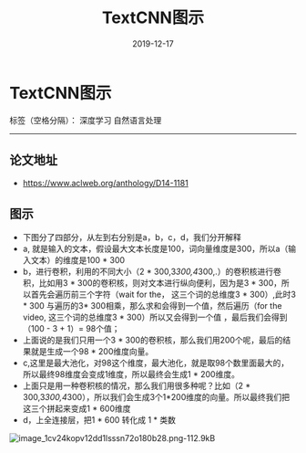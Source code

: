 ﻿---
title: TextCNN图示
date: 2019-12-17
categories: 算法 #文章分類目錄 可以省略
tags: #文章標籤 可以省略
     - 自然语言处理
     - 文本分类
description: #你對本頁的描述 可以省略
---


# TextCNN图示

标签（空格分隔）： 深度学习 自然语言处理

---

## 论文地址

- https://www.aclweb.org/anthology/D14-1181

## 图示

- 下图分了四部分，从左到右分别是a，b，c，d，我们分开解释
- a, 就是输入的文本，假设最大文本长度是100，词向量维度是300，所以a（输入文本）的维度是100 * 300
- b，进行卷积，利用的不同大小（2 * 300,3*300,4*300,.）的卷积核进行卷积，比如用3 * 300的卷积核，则对文本进行纵向便利，因为是3 * 300，所以首先会遍历前三个字符（wait for the， 这三个词的总维度3 * 300）,此时3 * 300 与遍历的3* 300相乘，那么求和会得到一个值，然后遍历（for the video, 这三个词的总维度3 * 300）所以又会得到一个值 ，最后我们会得到（100 - 3 + 1）= 98个值；
- 上面说的是我们只用一个3 * 300的卷积核，那么我们用200个呢，最后的结果就是生成一个98 * 200维度向量。
- c,这里是最大池化，对98这个维度，最大池化，就是取98个数里面最大的，所以最终98维度会变成1维度，所以最终会生成1 * 200维度。
- 上面只是用一种卷积核的情况，那么我们用很多种呢？比如（2 * 300,3*300,4*300），所以我们会生成3个1*200维度的向量。所以最终我们把这三个拼起来变成1 * 600维度
- d，上全连接层，把1 * 600 转化成 1 * 类数

![image_1cv24kopv12dd1lsssn72o180b28.png-112.9kB][1]


  [1]: http://static.zybuluo.com/chuanfanyoudong/19h0dsltc1kz66tka0h6hmb0/image_1cv24kopv12dd1lsssn72o180b28.png